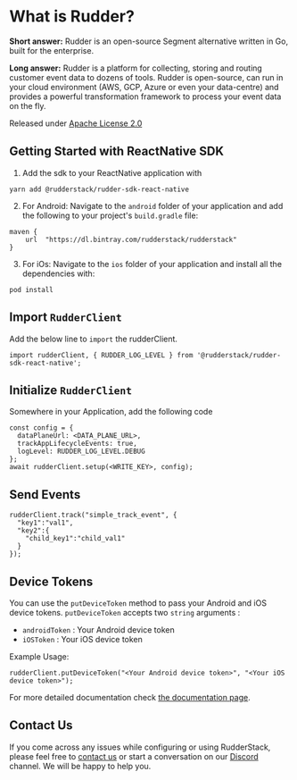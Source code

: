# What is Rudder?

**Short answer:** 
Rudder is an open-source Segment alternative written in Go, built for the enterprise.

**Long answer:** 
Rudder is a platform for collecting, storing and routing customer event data to dozens of tools. Rudder is open-source, can run in your cloud environment (AWS, GCP, Azure or even your data-centre) and provides a powerful transformation framework to process your event data on the fly.

Released under [Apache License 2.0](https://www.apache.org/licenses/LICENSE-2.0)

## Getting Started with ReactNative SDK

1. Add the sdk to your ReactNative application with
```
yarn add @rudderstack/rudder-sdk-react-native
```
2. For Android: Navigate to the `android` folder of your application and add the following to your project's `build.gradle` file: 
```
maven { 
    url  "https://dl.bintray.com/rudderstack/rudderstack" 
}
```
3. For iOs: Navigate to the `ios` folder of your application and install all the dependencies with:
```
pod install
```

## Import `RudderClient`
Add the below line to `import` the rudderClient.
```
import rudderClient, { RUDDER_LOG_LEVEL } from '@rudderstack/rudder-sdk-react-native';
```

## Initialize ```RudderClient```
Somewhere in your Application, add the following code
```
const config = {
  dataPlaneUrl: <DATA_PLANE_URL>,
  trackAppLifecycleEvents: true,
  logLevel: RUDDER_LOG_LEVEL.DEBUG
};
await rudderClient.setup(<WRITE_KEY>, config);
```

## Send Events
```
rudderClient.track("simple_track_event", {
  "key1":"val1",
  "key2":{
    "child_key1":"child_val1"
  }
});
```

## Device Tokens
You can use the `putDeviceToken` method to pass your Android and iOS device tokens.
`putDeviceToken` accepts two `string` arguments : 
- `androidToken` : Your Android device token
- `iOSToken` : Your iOS device token

Example Usage:

```
rudderClient.putDeviceToken("<Your Android device token>", "<Your iOS device token>");
```


For more detailed documentation check [the documentation page](https://docs.rudderstack.com/sdk-integration-guide/getting-started-with-reactnative-sdk).

## Contact Us
If you come across any issues while configuring or using RudderStack, please feel free to [contact us](https://rudderstack.com/contact/) or start a conversation on our [Discord](https://discordapp.com/invite/xNEdEGw) channel. We will be happy to help you.

